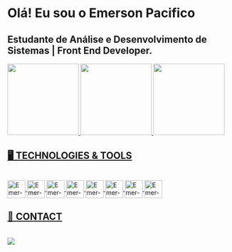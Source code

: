 
# Olá! Eu sou o Emerson Pacifico 

## Estudante de Análise e Desenvolvimento de Sistemas | Front End Developer.

<div>
  <a href="https://github.com/emersonpacifico">
  <img height="160em" src="https://github-readme-stats.vercel.app/api?username=emersonpacifico&theme=dark&show_icons=true"/>
  <img height="160em" src="https://github-readme-stats.vercel.app/api/top-langs/?username=emersonpacifico&layout=donut&langs_count=7&theme=dark"/>

<img height="160em" src=" https://github-readme-stats.vercel.app/api/top-langs/?username=emersonpacifico&hide_progress=true"/>
  
</div>

 ## 🖥️ TECHNOLOGIES & TOOLS
 <div style="display: inline_block"><br>
	 
<img align="center" alt="Emer-Sass" height="40" width="40" src="https://cdn.jsdelivr.net/gh/devicons/devicon/icons/javascript/javascript-original.svg">
<img align="center" alt="Emer-Sass" height="40" width="40" src="https://cdn.jsdelivr.net/gh/devicons/devicon/icons/html5/html5-original.svg">
<img align="center" alt="Emer-Sass" height="40" width="40" src="https://cdn.jsdelivr.net/gh/devicons/devicon/icons/css3/css3-original.svg">
 <img align="center" alt="Emer-Sass" height="40" width="40" src="https://cdn.jsdelivr.net/gh/devicons/devicon/icons/jquery/jquery-plain-wordmark.svg">
  <img align="center" alt="Emer-Sass" height="40" width="40" src="https://cdn.jsdelivr.net/gh/devicons/devicon/icons/bootstrap/bootstrap-original.svg">
 <img align="center" alt="Emer-Sass" height="40" width="40" src="https://cdn.jsdelivr.net/gh/devicons/devicon/icons/sass/sass-original.svg">
<img align="center" alt="Emer-Sass" height="40" width="40" src="https://cdn.jsdelivr.net/gh/devicons/devicon/icons/figma/figma-original.svg">
<img align="center" alt="Emer-Sass" height="40" width="40" src="https://cdn.jsdelivr.net/gh/devicons/devicon/icons/git/git-original.svg">

        
	 
 </div>

 ## 👋 CONTACT

   <div style="display: inline_block"><br>
   <a href="https://www.linkedin.com/in/emerson-pacifico-3b3216296/"><img src="https://img.shields.io/badge/LinkedIn-0077B5?style=for-the-badge&logo=linkedin&logoColor=white"  target="_blank"></a>
  
        
  </div>





